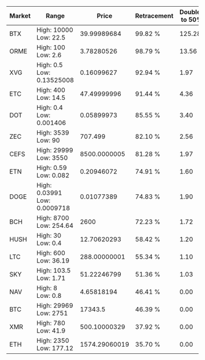 | Market | Range | Price| Retracement | Doubles to 50% |
| --- | --- | --- | --- | --- |
| BTX | High: 10000<br />Low: 22.5 | 39.99989684 | 99.82 % | 125.28 |
| ORME | High: 100<br />Low: 2.6 | 3.78280526 | 98.79 % | 13.56 |
| XVG | High: 0.5<br />Low: 0.13525008 | 0.16099627 | 92.94 % | 1.97 |
| ETC | High: 400<br />Low: 14.5 | 47.49999996 | 91.44 % | 4.36 |
| DOT | High: 0.4<br />Low: 0.001406 | 0.05899973 | 85.55 % | 3.40 |
| ZEC | High: 3539<br />Low: 90 | 707.499 | 82.10 % | 2.56 |
| CEFS | High: 29999<br />Low: 3550 | 8500.0000005 | 81.28 % | 1.97 |
| ETN | High: 0.59<br />Low: 0.082 | 0.20946072 | 74.91 % | 1.60 |
| DOGE | High: 0.03991<br />Low: 0.0009718 | 0.01077389 | 74.83 % | 1.90 |
| BCH | High: 8700<br />Low: 254.64 | 2600 | 72.23 % | 1.72 |
| HUSH | High: 30<br />Low: 0.4 | 12.70620293 | 58.42 % | 1.20 |
| LTC | High: 600<br />Low: 36.19 | 288.00000001 | 55.34 % | 1.10 |
| SKY | High: 103.5<br />Low: 1.71 | 51.22246799 | 51.36 % | 1.03 |
| NAV | High: 8<br />Low: 0.8 | 4.65818194 | 46.41 % | 0.00 |
| BTC | High: 29969<br />Low: 2751 | 17343.5 | 46.39 % | 0.00 |
| XMR | High: 780<br />Low: 41.9 | 500.10000329 | 37.92 % | 0.00 |
| ETH | High: 2350<br />Low: 177.12 | 1574.29060019 | 35.70 % | 0.00 |
